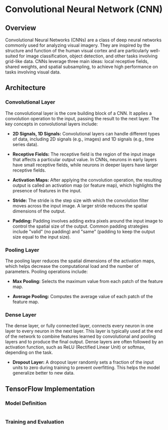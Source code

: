 # Convolutional Neural Network (CNN)

## Overview

Convolutional Neural Networks (CNNs) are a class of deep neural networks commonly used for analyzing visual imagery. They are inspired by the structure and function of the human visual cortex and are particularly well-suited for image classification, object detection, and other tasks involving grid-like data. CNNs leverage three main ideas: local receptive fields, shared weights, and spatial subsampling, to achieve high performance on tasks involving visual data.

## Architecture

### Convolutional Layer

The convolutional layer is the core building block of a CNN. It applies a convolution operation to the input, passing the result to the next layer. The key concepts in convolutional layers include:

- **2D Signals, 1D Signals:** Convolutional layers can handle different types of data, including 2D signals (e.g., images) and 1D signals (e.g., time series data).

- **Receptive Fields:** The receptive field is the region of the input image that affects a particular output value. In CNNs, neurons in early layers have small receptive fields, while neurons in deeper layers have larger receptive fields.

- **Activation Maps:** After applying the convolution operation, the resulting output is called an activation map (or feature map), which highlights the presence of features in the input.

- **Stride:** The stride is the step size with which the convolution filter moves across the input image. A larger stride reduces the spatial dimensions of the output.

- **Padding:** Padding involves adding extra pixels around the input image to control the spatial size of the output. Common padding strategies include "valid" (no padding) and "same" (padding to keep the output size equal to the input size).

### Pooling Layer

The pooling layer reduces the spatial dimensions of the activation maps, which helps decrease the computational load and the number of parameters. Pooling operations include:

- **Max Pooling:** Selects the maximum value from each patch of the feature map.

- **Average Pooling:** Computes the average value of each patch of the feature map.

### Dense Layer

The dense layer, or fully connected layer, connects every neuron in one layer to every neuron in the next layer. This layer is typically used at the end of the network to combine features learned by convolutional and pooling layers and to produce the final output. Dense layers are often followed by an activation function, such as ReLU (Rectified Linear Unit) or softmax, depending on the task.

- **Dropout Layer:** A dropout layer randomly sets a fraction of the input units to zero during training to prevent overfitting. This helps the model generalize better to new data.

## TensorFlow Implementation

### Model Definition

```py

```

### Training and Evaluation

```py

```
